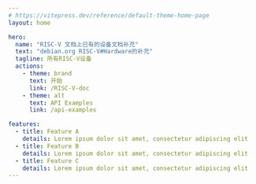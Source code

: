 ```yaml
---
# https://vitepress.dev/reference/default-theme-home-page
layout: home

hero:
  name: "RISC-V 文档上已有的设备文档补充"
  text: "debian.org RISC-V#Hardware的补充"
  tagline: 所有RISC-V设备
  actions:
    - theme: brand
      text: 开始
      link: /RISC-V-doc
    - theme: alt
      text: API Examples
      link: /api-examples

features:
  - title: Feature A
    details: Lorem ipsum dolor sit amet, consectetur adipiscing elit
  - title: Feature B
    details: Lorem ipsum dolor sit amet, consectetur adipiscing elit
  - title: Feature C
    details: Lorem ipsum dolor sit amet, consectetur adipiscing elit
---
```


